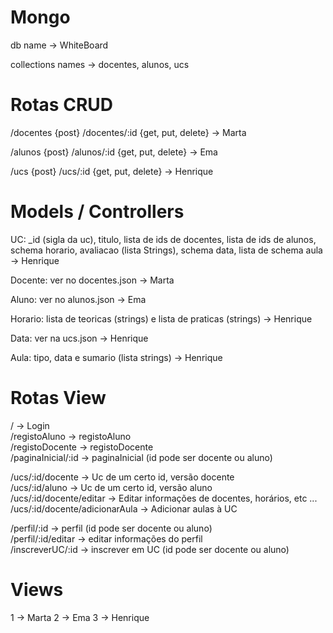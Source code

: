 # Mongo
db name -> WhiteBoard

collections names -> docentes, alunos, ucs

# Rotas CRUD
/docentes {post}
/docentes/:id {get, put, delete} -> Marta

/alunos {post}
/alunos/:id {get, put, delete} -> Ema

/ucs {post}
/ucs/:id {get, put, delete} -> Henrique


# Models / Controllers
UC: _id (sigla da uc), titulo, lista de ids de docentes, lista de ids de alunos, schema horario, avaliacao (lista Strings), schema data, lista de schema aula -> Henrique

Docente: ver no docentes.json -> Marta

Aluno: ver no alunos.json -> Ema

Horario: lista de teoricas (strings) e lista de praticas (strings) -> Henrique

Data: ver na ucs.json -> Henrique

Aula: tipo, data e sumario (lista strings) -> Henrique

# Rotas View
/ -> Login  
/registoAluno -> registoAluno  
/registoDocente -> registoDocente  
/paginaInicial/:id -> paginaInicial (id pode ser docente ou aluno)  

/ucs/:id/docente -> Uc de um certo id, versão docente  
/ucs/:id/aluno -> Uc de um certo id, versão aluno  
/ucs/:id/docente/editar -> Editar informações de docentes, horários, etc ...  
/ucs/:id/docente/adicionarAula -> Adicionar aulas à UC  

/perfil/:id -> perfil (id pode ser docente ou aluno)  
/perfil/:id/editar -> editar informações do perfil  
/inscreverUC/:id -> inscrever em UC (id pode ser docente ou aluno)  


# Views

1 -> Marta
2 -> Ema
3 -> Henrique